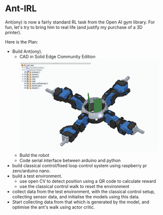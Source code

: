 # Ant-IRL

Ant(ony) is now a fairly standard RL task from the Open AI gym library. For fun, let's try to bring him to real life (and justify my purchase of a 3D printer).

Here is the Plan:
- Build Ant(ony).
  - CAD in Solid Edge Community Edition
![alt text](https://github.com/charliexchen/Ant-IRL/blob/main/Parts/ant.png)
  - Build the robot
  - Code serial interface between arduino and python
- build classical control/fixed loop control system using raspberry pr zero/arduino nano.
- build a test environment.
  - use open CV to detect position using a QR code to calculate reward
  - use the classical control walk to reset the environment
- collect data from the test environment, with the classical control setup, collecting sensor data, and initialise the models using this data.
- Start collecting data from that which is generated by the model, and optimise the ant's walk using actor critic.
